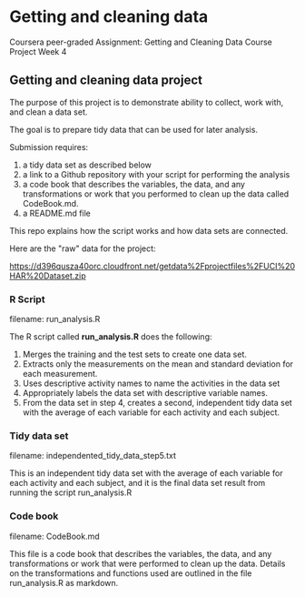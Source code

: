 # Getting and cleaning data

Coursera peer-graded Assignment: Getting and Cleaning Data Course Project
Week 4

## Getting and cleaning data project

The purpose of this project is to demonstrate  ability to collect, work with, and clean a data set. 

The goal is to prepare tidy data that can be used for later analysis. 

Submission requires: 

1) a tidy data set as described below 
2) a link to a Github repository with your script for performing the analysis  
3) a code book that describes the variables, the data, and any transformations or work that you performed to clean up the data called CodeBook.md. 
4) a README.md file

This repo explains how the script works and how data sets are connected.

Here are the "raw" data for the project:

 https://d396qusza40orc.cloudfront.net/getdata%2Fprojectfiles%2FUCI%20HAR%20Dataset.zip  

### R Script 
filename: run_analysis.R

The R script called **run_analysis.R** does the following: 

1) Merges the training and the test sets to create one data set.
2) Extracts only the measurements on the mean and standard deviation for each measurement. 
3) Uses descriptive activity names to name the activities in the data set
4) Appropriately labels the data set with descriptive variable names. 
5) From the data set in step 4, creates a second, independent tidy data set with the average of each variable for each activity and each subject.

### Tidy data set
filename: independented_tidy_data_step5.txt

This is an independent tidy data set with the average of each variable for each activity and each subject, and it is the final data set result from running the script run_analysis.R

### Code book
filename: CodeBook.md

This file is a code book that describes the variables, the data, and any transformations or work that were performed to clean up the data.
Details on the transformations and functions used are outlined in the file run_analysis.R as markdown.
